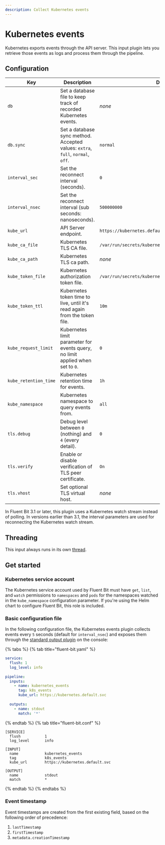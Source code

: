 ```yaml
---
description: Collect Kubernetes events
---
```


# Kubernetes events

Kubernetes exports events through the API server. This input plugin lets you retrieve those events as logs and process them through the pipeline.

## Configuration


| Key                   | Description                                                                    | Default                                                |
|-----------------------|--------------------------------------------------------------------------------|--------------------------------------------------------|
| `db`                  | Set a database file to keep track of recorded Kubernetes events.               | _none_                                                 |
| `db.sync`             | Set a database sync method. Accepted values: `extra`, `full`, `normal`, `off`. | `normal`                                               |
| `interval_sec`        | Set the reconnect interval (seconds).                                          | `0`                                                    |
| `interval_nsec`       | Set the reconnect interval (sub seconds: nanoseconds).                         | `500000000`                                            |
| `kube_url`            | API Server endpoint.                                                           | `https://kubernetes.default.svc`                       |
| `kube_ca_file`        | Kubernetes TLS CA file.                                                        | `/var/run/secrets/kubernetes.io/serviceaccount/ca.crt` |
| `kube_ca_path`        | Kubernetes TLS ca path.                                                        | _none_                                                 |
| `kube_token_file`     | Kubernetes authorization token file.                                           | `/var/run/secrets/kubernetes.io/serviceaccount/token`  |
| `kube_token_ttl`      | Kubernetes token time to live, until it's read again from the token file.      | `10m`                                                  |
| `kube_request_limit`  | Kubernetes limit parameter for events query, no limit applied when set to `0`. | `0`                                                    |
| `kube_retention_time` | Kubernetes retention time for events.                                          | `1h`                                                   |
| `kube_namespace`      | Kubernetes namespace to query events from.                                     | `all`                                                  |
| `tls.debug`           | Debug level between `0` (nothing) and `4` (every detail).                      | `0`                                                    |
| `tls.verify`          | Enable or disable verification of TLS peer certificate.                        | `On`                                                   |
| `tls.vhost`           | Set optional TLS virtual host.                                                 | _none_                                                 |

In Fluent Bit 3.1 or later, this plugin uses a Kubernetes watch stream instead of polling. In versions earlier than 3.1, the interval parameters are used for reconnecting the Kubernetes watch stream.

## Threading

This input always runs in its own [thread](../../administration/multithreading.md#inputs).

## Get started

### Kubernetes service account

The Kubernetes service account used by Fluent Bit must have `get`, `list`, and `watch` permissions to `namespaces` and `pods` for the namespaces watched in the `kube_namespace` configuration parameter. If you're using the Helm chart to configure Fluent Bit, this role is included.

### Basic configuration file

In the following configuration file, the Kubernetes events plugin collects events every `5` seconds (default for `interval_nsec`) and exposes them through the [standard output plugin](../outputs/standard-output.md) on the console:


{% tabs %}
{% tab title="fluent-bit.yaml" %}

```yaml
service:
  flush: 1
  log_level: info
    
pipeline:
  inputs:
    - name: kubernetes_events
      tag: k8s_events
      kube_url: https://kubernetes.default.svc
      
  outputs:
    - name: stdout
      match: '*'
```

{% endtab %}
{% tab title="fluent-bit.conf" %}

```text
[SERVICE]
  flush           1
  log_level       info

[INPUT]
  name            kubernetes_events
  tag             k8s_events
  kube_url        https://kubernetes.default.svc

[OUTPUT]
  name            stdout
  match           *
```

{% endtab %}
{% endtabs %}

### Event timestamp

Event timestamps are created from the first existing field, based on the following order of precedence:

1. `lastTimestamp`
2. `firstTimestamp`
3. `metadata.creationTimestamp`